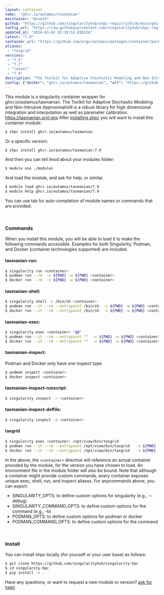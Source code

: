 ```yaml
---
layout: container
name:  "ghcr.io/autamus/tasmanian"
maintainer: "@vsoch"
github: "https://github.com/singularityhub/shpc-registry/blob/main/ghcr.io/autamus/tasmanian/container.yaml"
config_url: "https://raw.githubusercontent.com/singularityhub/shpc-registry/main/ghcr.io/autamus/tasmanian/container.yaml"
updated_at: "2024-03-02 02:19:52.810136"
latest: "7.9"
container_url: "https://github.com/orgs/autamus/packages/container/package/tasmanian"
aliases:
 - "tasgrid"
versions:
 - "7.5"
 - "7.7"
 - "latest"
 - "7.9"
description: "The Toolkit for Adaptive Stochastic Modeling and Non-Intrusive ApproximatioN is a robust library for high dimensional integration and interpolation as well as parameter calibration.  https://tasmanian.ornl.gov"
config: {"docker": "ghcr.io/autamus/tasmanian", "url": "https://github.com/orgs/autamus/packages/container/package/tasmanian", "maintainer": "@vsoch", "description": "The Toolkit for Adaptive Stochastic Modeling and Non-Intrusive ApproximatioN is a robust library for high dimensional integration and interpolation as well as parameter calibration.  https://tasmanian.ornl.gov", "latest": {"7.9": "sha256:c59326a80672a27b41bda0cbd608806ed8ef4deb419102de76fbd3b2a5c3ea8b"}, "tags": {"7.5": "sha256:8772fb92e3af323742e280917650acac1b817cd35c6243948c3917e17866e163", "7.7": "sha256:4d4aebe382a3a7adc1a9bed86666a775222a084b9f308a1b50490c28c15fcc1e", "latest": "sha256:c59326a80672a27b41bda0cbd608806ed8ef4deb419102de76fbd3b2a5c3ea8b", "7.9": "sha256:c59326a80672a27b41bda0cbd608806ed8ef4deb419102de76fbd3b2a5c3ea8b"}, "aliases": {"tasgrid": "/opt/view/bin/tasgrid"}}
---
```


This module is a singularity container wrapper for ghcr.io/autamus/tasmanian.
The Toolkit for Adaptive Stochastic Modeling and Non-Intrusive ApproximatioN is a robust library for high dimensional integration and interpolation as well as parameter calibration.  https://tasmanian.ornl.gov
After [installing shpc](#install) you will want to install this container module:


```bash
$ shpc install ghcr.io/autamus/tasmanian
```

Or a specific version:

```bash
$ shpc install ghcr.io/autamus/tasmanian:7.9
```

And then you can tell lmod about your modules folder:

```bash
$ module use ./modules
```

And load the module, and ask for help, or similar.

```bash
$ module load ghcr.io/autamus/tasmanian/7.9
$ module help ghcr.io/autamus/tasmanian/7.9
```

You can use tab for auto-completion of module names or commands that are provided.

<br>

### Commands

When you install this module, you will be able to load it to make the following commands accessible.
Examples for both Singularity, Podman, and Docker (container technologies supported) are included.

#### tasmanian-run:

```bash
$ singularity run <container>
$ podman run --rm  -v ${PWD} -w ${PWD} <container>
$ docker run --rm  -v ${PWD} -w ${PWD} <container>
```

#### tasmanian-shell:

```bash
$ singularity shell -s /bin/sh <container>
$ podman run --it --rm --entrypoint /bin/sh  -v ${PWD} -w ${PWD} <container>
$ docker run --it --rm --entrypoint /bin/sh  -v ${PWD} -w ${PWD} <container>
```

#### tasmanian-exec:

```bash
$ singularity exec <container> "$@"
$ podman run --it --rm --entrypoint ""  -v ${PWD} -w ${PWD} <container> "$@"
$ docker run --it --rm --entrypoint ""  -v ${PWD} -w ${PWD} <container> "$@"
```

#### tasmanian-inspect:

Podman and Docker only have one inspect type.

```bash
$ podman inspect <container>
$ docker inspect <container>
```

#### tasmanian-inspect-runscript:

```bash
$ singularity inspect -r <container>
```

#### tasmanian-inspect-deffile:

```bash
$ singularity inspect -d <container>
```


#### tasgrid

```bash
$ singularity exec <container> /opt/view/bin/tasgrid
$ podman run --it --rm --entrypoint /opt/view/bin/tasgrid   -v ${PWD} -w ${PWD} <container> -c " $@"
$ docker run --it --rm --entrypoint /opt/view/bin/tasgrid   -v ${PWD} -w ${PWD} <container> -c " $@"
```



In the above, the `<container>` directive will reference an actual container provided
by the module, for the version you have chosen to load. An environment file in the
module folder will also be bound. Note that although a container
might provide custom commands, every container exposes unique exec, shell, run, and
inspect aliases. For anycommands above, you can export:

 - SINGULARITY_OPTS: to define custom options for singularity (e.g., --debug)
 - SINGULARITY_COMMAND_OPTS: to define custom options for the command (e.g., -b)
 - PODMAN_OPTS: to define custom options for podman or docker
 - PODMAN_COMMAND_OPTS: to define custom options for the command

<br>

### Install

You can install shpc locally (for yourself or your user base) as follows:

```bash
$ git clone https://github.com/singularityhub/singularity-hpc
$ cd singularity-hpc
$ pip install -e .
```

Have any questions, or want to request a new module or version? [ask for help!](https://github.com/singularityhub/singularity-hpc/issues)